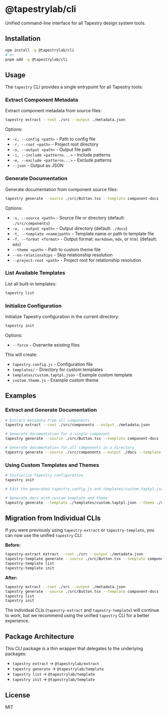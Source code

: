 # @tapestrylab/cli

Unified command-line interface for all Tapestry design system tools.

## Installation

```bash
npm install -g @tapestrylab/cli
# or
pnpm add -g @tapestrylab/cli
```

## Usage

The `tapestry` CLI provides a single entrypoint for all Tapestry tools:

### Extract Component Metadata

Extract component metadata from source files:

```bash
tapestry extract --root ./src --output ./metadata.json
```

Options:
- `-c, --config <path>` - Path to config file
- `-r, --root <path>` - Project root directory
- `-o, --output <path>` - Output file path
- `-i, --include <patterns...>` - Include patterns
- `-e, --exclude <patterns...>` - Exclude patterns
- `--json` - Output as JSON

### Generate Documentation

Generate documentation from component source files:

```bash
tapestry generate --source ./src/Button.tsx --template component-docs
```

Options:
- `-s, --source <path>` - Source file or directory (default: `./src/components`)
- `-o, --output <path>` - Output directory (default: `./docs`)
- `-t, --template <name|path>` - Template name or path to template file
- `-f, --format <format>` - Output format: `markdown`, `mdx`, or `html` (default: `mdx`)
- `--theme <path>` - Path to custom theme file
- `--no-relationships` - Skip relationship resolution
- `--project-root <path>` - Project root for relationship resolution

### List Available Templates

List all built-in templates:

```bash
tapestry list
```

### Initialize Configuration

Initialize Tapestry configuration in the current directory:

```bash
tapestry init
```

Options:
- `--force` - Overwrite existing files

This will create:
- `tapestry.config.js` - Configuration file
- `templates/` - Directory for custom templates
- `templates/custom.taptpl.json` - Example custom template
- `custom.theme.js` - Example custom theme

## Examples

### Extract and Generate Documentation

```bash
# Extract metadata from all components
tapestry extract --root ./src/components --output ./metadata.json

# Generate documentation for a single component
tapestry generate --source ./src/Button.tsx --template component-docs --format mdx

# Generate documentation for all components in a directory
tapestry generate --source ./src/components --output ./docs --template api-reference
```

### Using Custom Templates and Themes

```bash
# Initialize Tapestry configuration
tapestry init

# Edit the generated tapestry.config.js and templates/custom.taptpl.json

# Generate docs with custom template and theme
tapestry generate --template ./templates/custom.taptpl.json --theme ./custom.theme.js
```

## Migration from Individual CLIs

If you were previously using `tapestry-extract` or `tapestry-template`, you can now use the unified `tapestry` CLI:

**Before:**
```bash
tapestry-extract extract --root ./src --output ./metadata.json
tapestry-template generate --source ./src/Button.tsx --template component-docs
tapestry-template list
tapestry-template init
```

**After:**
```bash
tapestry extract --root ./src --output ./metadata.json
tapestry generate --source ./src/Button.tsx --template component-docs
tapestry list
tapestry init
```

The individual CLIs (`tapestry-extract` and `tapestry-template`) will continue to work, but we recommend using the unified `tapestry` CLI for a better experience.

## Package Architecture

This CLI package is a thin wrapper that delegates to the underlying packages:
- `tapestry extract` → `@tapestrylab/extract`
- `tapestry generate` → `@tapestrylab/template`
- `tapestry list` → `@tapestrylab/template`
- `tapestry init` → `@tapestrylab/template`

## License

MIT
